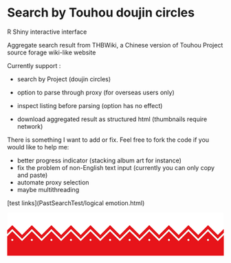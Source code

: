 # Search by Touhou doujin circles

R Shiny interactive interface

Aggregate search result from THBWiki, a Chinese version of Touhou Project source forage wiki-like website 

Currently support :

* search by Project (doujin circles)

* option to parse through proxy (for overseas users only)

* inspect listing before parsing (option has no effect)

* download aggregated result as structured html (thumbnails require network)

There is something I want to add or fix. Feel free to fork the code if you would like to help me:

* better progress indicator (stacking album art for instance)
* fix the problem of non-English text input (currently you can only copy and paste)
* automate proxy selection
* maybe multithreading

[test links](PastSearchTest/logical emotion.html)

![folder](border.png)
